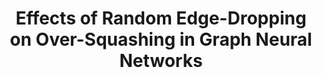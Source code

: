 ---
title: "Effects of Random Edge-Dropping on Over-Squashing in Graph Neural Networks"
collection: publications
category: in-preparation
permalink: /publication/edge-dropping
excerpt: 'Message Passing Neural Networks (MPNNs) are a class of Graph Neural Networks (GNNs) that leverage the graph topology to propagate messages across increasingly larger neighborhoods. The message-passing scheme leads to two distinct challenges: over-smoothing and over-squashing. While several algorithms, e.g. DropEdge and its variants – DropNode, DropAgg and DropGNN – have successfully addressed the over-smoothing problem, their impact on over-squashing remains largely unexplored. This represents a critical gap in the literature as failure to mitigate over-squashing would make these methods unsuitable for long-range tasks. In this work, we take the first step towards closing this gap by studying the aforementioned algorithms in the context of over-squashing. We present novel theoretical results that characterize the negative effects of DropEdge on sensitivity between distant nodes, suggesting its unsuitability for long-range tasks. Our findings are easily extended to its variants, allowing us to build a comprehensive understanding of how they affect over squashing. We evaluate these methods using real-world datasets, demonstrating their detrimental effects. Specifically, we show that while DropEdge-variants improve test-time performance in short-range tasks, they deteriorate performance in long-range ones. Our theory explains these results as follows: random edge-dropping lowers the effective receptive field of GNNs, which although beneficial for short-range tasks, misaligns the models on long-range ones. This forces the models to overfit to short-range artefacts in the training set, resulting in poor generalization. Our conclusions highlight the need to re-evaluate various methods designed for training deep GNNs, with a renewed focus on modelling long-range interactions.'
# date: 2024-05-07
paperurl: 'https://arxiv.org/abs/2502.07364'
citation: '<b>Singh, J.</b>, Jiang, K., Paige, B. &amp; Toni, L.. (2024). Effects of Random Edge-Dropping on Over-Squashing in Graph Neural Networks.'
---